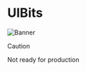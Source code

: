 # UIBits

![Banner](https://cdn.jsdelivr.net/gh/bravinta/CDN@main/bravinta/img/uibits-banner.png)

>[!CAUTION]
>Not ready for production